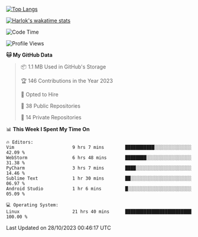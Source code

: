 [![Top Langs](https://github-readme-stats.vercel.app/api/top-langs/?username=remisiki&theme=dracula&layout=compact&hide=Jupyter%20Notebook,CSS,HTML&langs_count=10&exclude_repo=GMM-Demux-GUI)](https://github.com/anuraghazra/github-readme-stats)

[![Harlok's wakatime stats](https://github-readme-stats.vercel.app/api/wakatime?username=@remisiki&theme=dracula&layout=compact&langs_count=10&hide=other,html,css,text,json,markdown,jupyter)](https://github.com/anuraghazra/github-readme-stats)

<!--START_SECTION:waka-->
![Code Time](http://img.shields.io/badge/Code%20Time-522%20hrs%2019%20mins-blue)

![Profile Views](http://img.shields.io/badge/Profile%20Views-85-blue)

**🐱 My GitHub Data** 

> 📦 1.1 MB Used in GitHub's Storage 
 > 
> 🏆 146 Contributions in the Year 2023
 > 
> 💼 Opted to Hire
 > 
> 📜 38 Public Repositories 
 > 
> 🔑 14 Private Repositories 
 > 
📊 **This Week I Spent My Time On** 

```text
🔥 Editors: 
Vim                      9 hrs 7 mins        ███████████░░░░░░░░░░░░░░   42.09 % 
WebStorm                 6 hrs 48 mins       ████████░░░░░░░░░░░░░░░░░   31.38 % 
PyCharm                  3 hrs 7 mins        ████░░░░░░░░░░░░░░░░░░░░░   14.46 % 
Sublime Text             1 hr 30 mins        ██░░░░░░░░░░░░░░░░░░░░░░░   06.97 % 
Android Studio           1 hr 6 mins         █░░░░░░░░░░░░░░░░░░░░░░░░   05.09 % 

💻 Operating System: 
Linux                    21 hrs 40 mins      █████████████████████████   100.00 % 
```


 Last Updated on 28/10/2023 00:46:17 UTC
<!--END_SECTION:waka-->
